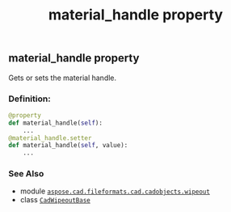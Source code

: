 ﻿---
title: material_handle property
second_title: Aspose.CAD for Python via .NET API References
description: 
type: docs
weight: 360
url: /aspose.cad.fileformats.cad.cadobjects.wipeout/cadwipeoutbase/material_handle/
is_root: false
---

## material_handle property


Gets or sets the material handle.
### Definition:
```python
@property
def material_handle(self):
    ...
@material_handle.setter
def material_handle(self, value):
    ...
```

### See Also
* module [`aspose.cad.fileformats.cad.cadobjects.wipeout`](../../)
* class [`CadWipeoutBase`](/cad/python-net/aspose.cad.fileformats.cad.cadobjects.wipeout/cadwipeoutbase)
